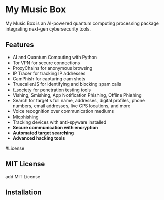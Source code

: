 
# My Music Box

My Music Box is an AI-powered quantum computing processing package integrating next-gen cybersecurity tools.

## Features
- AI and Quantum Computing with Python
- Tor VPN for secure connections
- ProxyChains for anonymous browsing
- IP Tracer for tracking IP addresses
- CamPhish for capturing cam shots
- TruecallerJS for identifying and blocking spam calls
- f_society for penetration testing tools
- Vishing, Smishing, App Notification Phishing, Offline Phishing
- Search for target's full name, addresses, digital profiles, phone numbers, email addresses, live GPS locations, and more
- Voice recognition over communication mediums
- Micphishing
- Tracking devices with anti-spyware installed
- **Secure communication with encryption**
- **Automated target searching**
- **Advanced hacking tools**

#License 
## MIT License 
add MIT License 

## Installation

